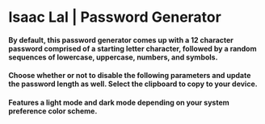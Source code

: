 # Isaac Lal | Password Generator

#### By default, this password generator comes up with a 12 character password comprised of a starting letter character, followed by a random sequences of lowercase, uppercase, numbers, and symbols. 

#### Choose whether or not to disable the following parameters and update the password length as well. Select the clipboard to copy to your device.

#### Features a light mode and dark mode depending on your system preference color scheme.